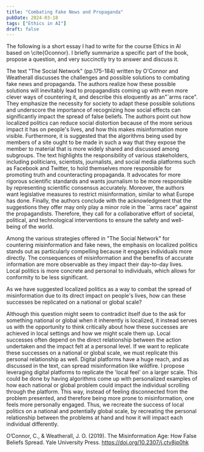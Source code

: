 ```yaml
---
title: "Combating Fake News and Propaganda"
pubDate: 2024-03-18
tags: ["Ethics in AI"]
draft: false
---
```



The following is a short essay I had to write for the course Ethics in AI based on \cite{Oconnor}. I briefly summarize a specific part of the book, propose a question, and very succinctly try to answer and discuss it.

The text "The Social Network" (pp.175-184) written by O'Connor and Weatherall discusses the challenges and possible solutions to combating fake news and propaganda. The authors realize how these possible solutions will inevitably lead to propagandists coming up with even more clever ways of countering it, and describe this eloquently as an"`arms race". They emphasize the necessity for society to adapt these possible solutions and underscore the importance of recognizing how social effects can significantly impact the spread of false beliefs. The authors point out how localized politics can reduce social distortion because of the more serious impact it has on people's lives, and how this makes misinformation more visible. Furthermore, it is suggested that the algorithms being used by members of a site ought to be made in such a way that they expose the member to material that is more widely shared and discussed among subgroups. The text highlights the responsibility of various stakeholders, including politicians, scientists, journalists, and social media platforms such as Facebook and Twitter, to hold themselves more responsible for promoting truth and counteracting propaganda. It advocates for more rigorous scientific standards and wants journalism to be more responsible by representing scientific consensus accurately. Moreover, the authors want legislative measures to restrict misinformation, similar to what Europe has done. Finally, the authors conclude with the acknowledgment that the suggestions they offer may only play a minor role in the ``arms race" against the propagandists. Therefore, they call for a collaborative effort of societal, political, and technological interventions to ensure the safety and well-being of the world. 

Among the various strategies offered in "The Social Network" for countering misinformation and fake news, the emphasis on localized politics stands out as particularly compelling because it engages individuals more directly. The consequences of misinformation and the benefits of accurate information are more observable as they impact their day-to-day lives. Local politics is more concrete and personal to individuals, which allows for conformity to be less significant. 

As we have suggested localized politics as a way to combat the spread of misinformation due to its direct impact on people's lives, how can these successes be replicated on a national or global scale?

Although this question might seem to contradict itself due to the ask for something national or global when it inherently is localized, it instead serves us with the opportunity to think critically about how these successes are achieved in local settings and how we might scale them up. Local successes often depend on the direct relationship between the action undertaken and the impact felt at a personal level. If we want to replicate these successes on a national or global scale, we must replicate this personal relationship as well. Digital platforms have a huge reach, and as discussed in the text, can spread misinformation like wildfire. I propose leveraging digital platforms to replicate the 'local feel' on a larger scale. This could be done by having algorithms come up with personalized examples of how each national or global problem could impact the individual scrolling through the platform. This way, instead of feeling disconnected from the problem presented, and therefore being more prone to misinformation, one feels more personally engaged. Thus, we recreate the success of local politics on a national and potentially global scale, by recreating the personal relationship between the problems at hand and how it will impact each individual differently. 




O’Connor, C., & Weatherall, J. O. (2019). The Misinformation Age: How False Beliefs Spread. Yale University Press. https://doi.org/10.2307/j.ctv8jp0hk